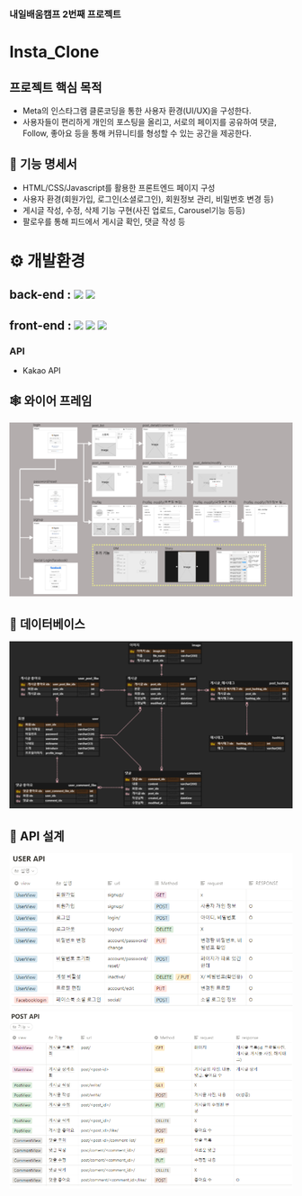 ### 내일배움캠프 2번째 프로젝트
# Insta_Clone
## ****프로젝트 핵심 목적****

- Meta의 인스타그램 클론코딩을 통한 사용자 환경(UI/UX)을 구성한다.
- 사용자들이 편리하게 개인의 포스팅을 올리고, 서로의 페이지를 공유하여 댓글, Follow, 좋아요 등을 통해 커뮤니티를 형성할 수 있는 공간을 제공한다.

## ****🎈 기능 명세서****

- HTML/CSS/Javascript를 활용한 프론트엔드 페이지 구성
- 사용자 환경(회원가입, 로그인(소셜로그인), 회원정보 관리, 비밀번호 변경 등)
- 게시글 작성, 수정, 삭제 기능 구현(사진 업로드, Carousel기능 등등)
- 팔로우를 통해 피드에서 게시글 확인, 댓글 작성 등

# ⚙ 개발환경

## back-end : <img src="https://img.shields.io/badge/python-3.10.7-3776AB?style=for-the-badge&logo=python&logoColor=white"> <img src="https://img.shields.io/badge/django-092E20?style=for-the-badge&logo=django&logoColor=white">

## front-end : <img src="https://img.shields.io/badge/html5-E34F26?style=for-the-badge&logo=html5&logoColor=white"> <img src="https://img.shields.io/badge/css-1572B6?style=for-the-badge&logo=css3&logoColor=white"> <img src="https://img.shields.io/badge/javascript-F7DF1E?style=for-the-badge&logo=javascript&logoColor=black"> 

### API

- Kakao API

## ****🕸 와이어 프레임****
![ex_screenshot](./img/wireframe.png)


## ****🎯 데이터베이스****
![ex_screenshot](./img/erd.png)


## ****🎨 API 설계****
![ex_screenshot](./img/api1.png)
![ex_screenshot](./img/api2.png)
